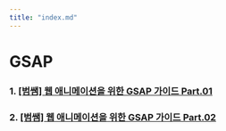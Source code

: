 ```yaml
---
title: "index.md"
---
```


# GSAP

### 1. [[범쌤] 웹 애니메이션을 위한 GSAP 가이드 Part.01](https://byahram.github.io/blog/gsap/2023-06-27-gsap-basic.html)

### 2. [[범쌤] 웹 애니메이션을 위한 GSAP 가이드 Part.02](https://byahram.github.io/blog/gsap/2024-03-14-gsap-advanced.html)

